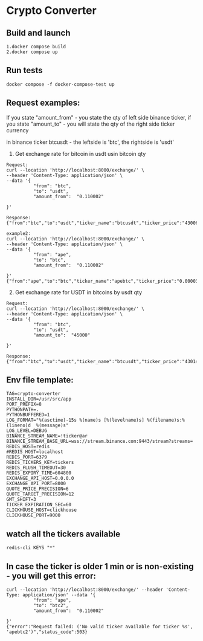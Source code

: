 # Crypto Converter

## Build and launch
```shell
1.docker compose build
2.docker compose up

```

## Run tests
```shell
docker compose -f docker-compose-test up
```

## Request examples:
If you state "amount_from" - you state the qty of left side  binance ticker, if you state "amount_to" - 
you will state the qty of the right side ticker currency

in binance ticker btcusdt - the leftside is 'btc', the rightside is 'usdt'

1. Get exchange rate for bitcoin in usdt usin bitcoin qty
```shell
Request:
curl --location 'http://localhost:8000/exchange/' \
--header 'Content-Type: application/json' \
--data '{
          "from": "btc",
          "to": "usdt",
          "amount_from":  "0.110002"
          
}'

Response:
{"from":"btc","to":"usdt","ticker_name":"btcusdt","ticker_price":"43006.69","amount_from":"0.110002","amount_to":"4730.82191338usdt","rate_timestamp":1706959620376}

example2:
curl --location 'http://localhost:8000/exchange/' \
--header 'Content-Type: application/json' \
--data '{
          "from": "ape",
          "to": "btc",
          "amount_from":  "0.110002"
          
}'
{"from":"ape","to":"btc","ticker_name":"apebtc","ticker_price":"0.00003201","amount_from":"0.110002","amount_to":"0.000003520064btc","rate_timestamp":1707119984391}

```

2. Get exchange rate for USDT in bitcoins by usdt qty
```shell
Request:
curl --location 'http://localhost:8000/exchange/' \
--header 'Content-Type: application/json' \
--data '{
          "from": "btc",
          "to": "usdt",
          "amount_to":  "45000"
          
}'

Response:
{"from":"btc","to":"usdt","ticker_name":"btcusdt","ticker_price":"43014.84","amount_from":"1.04615058431btc","amount_to":"45000","rate_timestamp":1706959567656}
```

## Env file  template:
```shell
TAG=crypto-converter
INSTALL_DIR=/usr/src/app
PORT_PREFIX=8
PYTHONPATH=.
PYTHONBUFFERED=1
LOG_FORMAT="%(asctime)-15s %(name)s [%(levelname)s] %(filename)s:%(lineno)d  %(message)s"
LOG_LEVEL=DEBUG
BINANCE_STREAM_NAME=!ticker@ar
BINANCE_STREAM_BASE_URL=wss://stream.binance.com:9443/stream?streams=
REDIS_HOST=redis
#REDIS_HOST=localhost
REDIS_PORT=6379
REDIS_TICKERS_KEY=tickers
REDIS_FLUSH_TIMEOUT=30
REDIS_EXPIRY_TIME=604800
EXCHANGE_API_HOST=0.0.0.0
EXCHANGE_API_PORT=8000
QUOTE_PRICE_PRECISION=6
QUOTE_TARGET_PRECISION=12
GMT_SHIFT=3
TICKER_EXPIRATION_SEC=60
CLICKHOUSE_HOST=clickhouse
CLICKHOUSE_PORT=9000
```

## watch all the tickers available
```shell
redis-cli KEYS "*"
```

## In case the ticker is older 1 min or is non-existing - you will get this error:
```shell
curl --location 'http://localhost:8000/exchange/' --header 'Content-Type: application/json' --data '{
          "from": "ape",
          "to": "btc2",
          "amount_from":  "0.110002"
          
}'
{"error":"Request failed: ('No valid ticker available for ticker %s', 'apebtc2')","status_code":503}
```